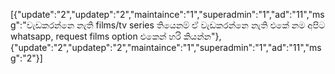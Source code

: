 [{"update":"2","updatep":"2","maintaince":"1","superadmin":"1","ad":"11","msg":"වැඩකරන්නෙ නැති films/tv series තියෙනම් ඒ වැඩකරන්නෙ නැති එකේ නම අපිට whatsapp, request films option එකෙන් හරි කියන්න"},{"update":"2","updatep":"2","maintaince":"1","superadmin":"1","ad":"11","msg":"2"}]
